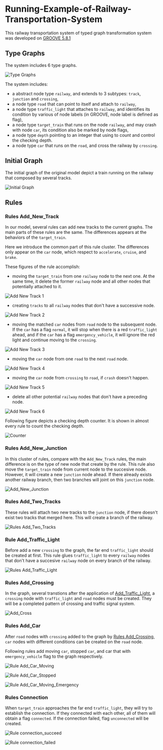# Running-Example-of-Railway-Transportation-System
This railway transportation system of typed graph transformation system was developed on [GROOVE 5.8.1](https://sourceforge.net/projects/groove/)
## Type Graphs

The system includes 6 type graphs.

![Type Graphs](https://github.com/XuHe85/Running-Example-of-Railway-Transportation-System/blob/main/Images/typegraphs.png "Type Graphs")

The system includes:
- a abstract node type `railway`, and extends to 3 subtypes: `track`, `junction` and `crossing`,
- a node type `road` that can point to itself and attach to `railway`,
- a node type `traffic_light` that attaches to `railway`, and identifies its condition by various of node labels (in GROOVE, node label is defined as flag),
- a node type `target_train` that runs on the node `railway`, and may crash with node `car`, its condition also be marked by node flags,
- a node type `depth` pointing to an integer that using to count and control the checking depth.
- a node type `car` that runs on the `road`, and cross the railway by `crossing`.

## Initial Graph

The initial graph of the original model depict a train running on the railway that composed by several tracks.

![Initial Graph](https://github.com/XuHe85/Running-Example-of-Railway-Transportation-System/blob/main/Images/start_graph.png "Initial Graph")

## Rules
### Rules  Add_New_Track

In our model, several rules can add new tracks to the current graphs. The main parts of these rules are the same. The differences appears at the behaviors of the `target_train`.

Here we introduce the common part of this rule cluster. The differences only appear on the `car` node, which respect to `accelerate`, `cruise`, and `brake`.

These figures of the rule accomplish:
- moving the `target_train` from one `railway` node to the next one. At the same time, it delete the former `railway` node and all other nodes that potentially attached to it. 

![Add New Track 1](https://github.com/XuHe85/Running-Example-of-Railway-Transportation-System/blob/main/Images/add_new_track_1.png "Add New Track 1")

- creating `tracks` to all `railway` nodes that don't have a successive node.

![Add New Track 2](https://github.com/XuHe85/Running-Example-of-Railway-Transportation-System/blob/main/Images/add_new_track_2.png "Add New Track 2")

- moving the matched `car` nodes from `road` node to the subsequent node. If the `car` has a flag `normal`, it will stop when there is a red `traffic_light` ahead, and if the `car` has a flag `emergency_vehicle`, it will ignore the red light and continue moving to the `crossing`.

![Add New Track 3](https://github.com/XuHe85/Running-Example-of-Railway-Transportation-System/blob/main/Images/add_new_track_3.png "Add New Track 3")

- moving the `car` node from one `road` to the next `road` node.

![Add New Track 4](https://github.com/XuHe85/Running-Example-of-Railway-Transportation-System/blob/main/Images/add_new_track_4.png "Add New Track 4")

- moving the `car` node from `crossing` to `road`, if `crash` doesn't happen.

![Add New Track 5](https://github.com/XuHe85/Running-Example-of-Railway-Transportation-System/blob/main/Images/add_new_track_5.png "Add New Track 5")

- delete all other potential `railway` nodes that don't have a preceding node. 

![Add New Track 6](https://github.com/XuHe85/Running-Example-of-Railway-Transportation-System/blob/main/Images/add_new_track_6.png "Add New Track 6")

Following figure depicts a checking depth counter. It is shown in almost every rule to count the checking depth.

![Counter](https://github.com/XuHe85/Running-Example-of-Railway-Transportation-System/blob/main/Images/counter_for_all_rule.png "Counter")

### Rules  Add_New_Junction

In this cluster of rules, compare with the `Add_New_Track` rules, the main difference is on the type of new node that create by the rule.
This rule also move the `target_train` node from current node to the succesive node. However, it will create a new `junction` node ahead. If there already exists another railway branch, then two branches will joint on this `junction` node.

![Add_New_Junction](https://github.com/XuHe85/Running-Example-of-Railway-Transportation-System/blob/main/Images/add_new_junction.png "Add_New_Junction")

### Rules Add_Two_Tracks

These rules will attach two new tracks to the `junction` node, if there doesn't exist two tracks that merged here. This will create a branch of the railway.

![Rules Add_Two_Tracks](https://github.com/XuHe85/Running-Example-of-Railway-Transportation-System/blob/main/Images/add_two_tracks.png "Add_Two_Tracks")

### Rule Add_Traffic_Light

Before add a new `crossing` to the graph, the far end `traffic_light` should be created at first. This rule glues `traffic_light` to every `railway` nodes that don't have a succesive `railway` node on every branch of the railway.

![Rules Add_Traffic_Light](https://github.com/XuHe85/Running-Example-of-Railway-Transportation-System/blob/main/Images/add_traffic_light.png "Add_Traffic_Light")

### Rules Add_Crossing

In the graph, several transtions after the application of [Add_Traffic_Light](#rule-add_traffic_light), a `crossing` node with `traffic_light` and `road` nodes must be created. They will be a completed pattern of crossing and traffic signal system.

![Add_Cross](https://github.com/XuHe85/Running-Example-of-Railway-Transportation-System/blob/main/Images/add_cross.png "Add_Cross")

### Rules Add_Car

After `road` nodes with `crossing` added to the graph by [Rules Add_Crossing](#rules-add_crossing), `car` nodes with different conditions can be created on the `road` node.

Following rules add moving `car`, stopped `car`, and car that with `emergency_vehicle` flag to the graph respectively.

![Rule Add_Car_Moving](https://github.com/XuHe85/Running-Example-of-Railway-Transportation-System/blob/main/Images/add_car_moving.png "Rule Add_Car_Moving")

![Rule Add_Car_Stopped](https://github.com/XuHe85/Running-Example-of-Railway-Transportation-System/blob/main/Images/add_car_stopped.png "Rule Add_Car_Stopped")

![Rule Add_Car_Moving_Emergency](https://github.com/XuHe85/Running-Example-of-Railway-Transportation-System/blob/main/Images/add_car_moving_emergency.png "Rule Add_Car_Moving_Emergency")

### Rules Connection

When `target_train` approaches the far end `traffic_light`, they will try to establish the connection. If they connected with each other, all of them will obtain a flag `connected`. If the connection failed, flag `unconnected` will be created.

![Rule connection_succeed](https://github.com/XuHe85/Running-Example-of-Railway-Transportation-System/blob/main/Images/connection_succeed.png "Rule connection_succeed")

![Rule connection_failed](https://github.com/XuHe85/Running-Example-of-Railway-Transportation-System/blob/main/Images/connection_failed.png "Rule connection_failed")


